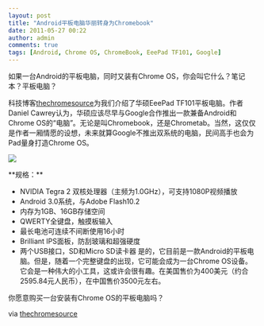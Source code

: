```yaml
---
layout: post
title: "Android平板电脑华丽转身为Chromebook"
date: 2011-05-27 00:22
author: admin
comments: true
tags: [Android, Chrome OS, ChromeBook, EeePad TF101, Google]
---
```

如果一台Android的平板电脑，同时又装有Chrome OS，你会叫它什么？笔记本？平板电脑？

科技博客<a href="http://www.thechromesource.com/" target="_blank">thechromesource</a>为我们介绍了华硕EeePad TF101平板电脑。作者Daniel Cawrey认为，华硕应该尽早与Google合作推出一款兼备Android和Chrome OS的“电脑”。无论是叫Chromebook，还是Chrometab。当然，这仅仅是作者一厢情愿的设想，未来就算Google不推出双系统的电脑，民间高手也会为Pad量身打造Chrome OS。

<a href="http://img.chromi.org/2011/05/asustransformer.png">![](http://img.chromi.org/2011/05/asustransformer.png)</a>
<p style="text-align: left;">**规格：**




*   NVIDIA Tegra 2 双核处理器（主频为1.0GHz），可支持1080P视频播放
*   Android 3.0系统，与Adobe Flash10.2
*   内存为1GB、16GB存储空间
*   QWERTY全键盘，触摸板输入
*   最长电池可连续不间断使用16小时
*   Brilliant IPS面板，防刮玻璃和超强硬度
*   两个USB接口，SD和Micro SD读卡器
是的，它目前是一款Android的平板电脑。但是，随着一个完整键盘的出现，它可能会成为一台Chrome OS设备。它会是一种伟大的小工具，这或许会很有趣。在美国售价为400美元（约合2595.84元人民币），在中国售价3500元左右。

你愿意购买一台安装有Chrome OS的平板电脑吗？

via <a href="http://www.thechromesource.com/why-i-want-to-see-the-asus-transformer-run-chrome-os/?utm_source=feedburner&amp;utm_medium=feed&amp;utm_campaign=Feed%3A+thechromesource+%28thechromesource%29" target="_blank">thechromesource</a>
